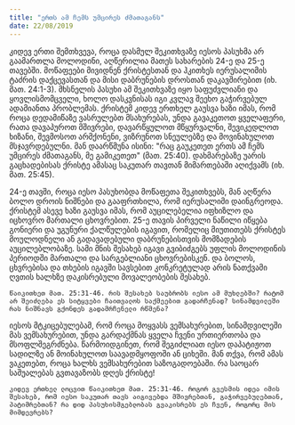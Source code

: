 ```yaml
---
title: "ერთს ამ ჩემს უმცირეს ძმათაგანს"
date: 22/08/2019
---
```


კიდევ ერთი შემთხვევა, როცა დასმულ შეკითხვაზე იესოს პასუხმა არ გაამართლა მოლოდინი, აღწერილია მათეს სახარების 24-ე და 25-ე თავებში. მოწაფეები მივიდნენ ქრისტესთან და ჰკითხეს იერუსალიმის ტაძრის დაქცევასთან და მისი დაბრუნების დროსთან დაკავშირებით (იხ. მათ. 24:1-3). მხსნელის პასუხი ამ შეკითხვაზე იყო საფუძვლიანი და ყოვლისმომცველი, ხოლო დასკვნისას იგი კვლავ შეეხო გაჭირვებულ ადამიანთა პრობლემას. ქრისტემ კიდევ ერთხელ გაუსვა ხაზი იმას, რომ როცა დედამიწაზე ვასრულებთ მსახურებას, უნდა გავაკეთოთ ყველაფერი, რათა დავაპუროთ მშივრები, დავარწყულოთ მწყურვალნი, შევიკედლოთ ხიზანი, შევმოსოთ არმქონენი, ვიზრუნოთ სნეულებზე და მოვინახულოთ მსჯავრდებულნი. მან დაარწმუნა ისინი: "რაც გაუკეთეთ ერთს ამ ჩემს უმცირეს ძმათაგანს, მე გამიკეთეთ" (მათ. 25:40). დახმარებაზე უარის გაცხადებისას ქრისტე ამასაც საკუთარ თავთან მიმართებაში აღიქვამს (იხ. მათ. 25:45).

24-ე თავში, როცა იესო პასუხობდა მოწაფეთა შეკითხვებს, მან აღწერა ბოლო დროის ნიშნები და გააფრთხილა, რომ იერუსალიმი დაინგრეოდა. ქრისტემ ასევე ხაზი გაუსვა იმას, რომ აუცილებელია იფხიზლო და იცხოვრო მართალი ცხოვრებით. 25-ე თავის პირველი ნაწილი იწყება გონიერი და უგუნური ქალწულების იგავით, რომელიც მიუთითებს ქრისტეს მოულოდნელი ან გადავადებული დაბრუნებისთვის მომზადების აუცილებლობაზე. სამი მნის შესახებ იგავი გვიბიძგებს უფლის მოლოდინის პერიოდში მართალი და სარგებლიანი ცხოვრებისკენ. და ბოლოს, ცხვრებისა და თხების იგავში სავსებით კონკრეტულად არის ნათქვამი ღვთის ხალხზე დაკისრებული მოვალეობების შესახებ.

`წაიკითხეთ მათ. 25:31-46. რის შესახებ საუბრობს იესო ამ მუხლებში? რატომ არ შეიძლება ეს სიტყვები ჩაითვალოს საქმეებით გადარჩენად? სინამდვილეში რას ნიშნავს გქონდეს გადამრჩენელი რწმენა?`

იესოს მტკიცებულებამ, რომ როცა მოყვასს ვემსახურებით, სინამდვილეში მას ვემსახურებით, უნდა გარდაქმნას ყველა ჩვენი ურთიერთობა და მსოფლშეგრძნება. წარმოიდგინეთ, რომ შეგიძლიათ იესო დაპატიჟოთ სადილზე ან მოინახულოთ საავადმყოფოში ან ციხეში. მან თქვა, რომ ამას ვაკეთებთ, როცა ხალხს ვემსახურებით საზოგადოებაში. რა საოცარ საშუალებას გვთავაზობს დღეს ქრისტე!

`კიდევ ერთხელ ლოცვით წაიკითხეთ მათ. 25:31-46. როგორ გვესმის იდეა იმის შესახებ, რომ იესო საკუთარ თავს აიგივებდა მშივრებთან, გაჭირვებულებთან, პატიმრებთან? რა დიდ პასუხისმგებლობას გვაკისრებს ეს ჩვენ, როგორც მის მიმდევრებს?`
